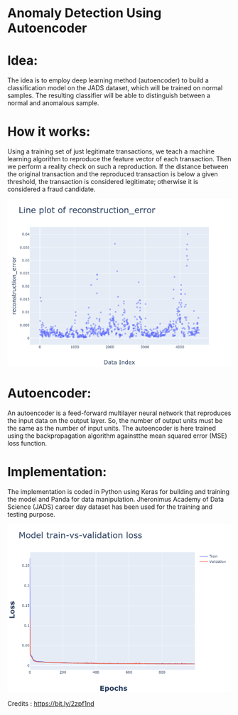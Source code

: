 # Anomaly Detection Using Autoencoder


# Idea:
The idea is to employ deep learning method (autoencoder) to build a classification model on the JADS dataset, which will be trained on normal samples. The resulting classifier will be able to distinguish between a normal and anomalous sample. 

# How it works:
Using a training set of just legitimate transactions, we teach a machine learning algorithm to reproduce the feature vector of each transaction. Then we perform a reality check on such a reproduction. If the distance between the original transaction and the reproduced transaction is below a given threshold, the transaction is considered legitimate; otherwise it is considered a fraud candidate.

![Reconstrution Error](reconstruction_error.png)

# Autoencoder:
An autoencoder is a feed-forward multilayer neural network that reproduces the input data on the output layer. So, the number of output units must be the same as the number of input units. The autoencoder is here trained using the backpropagation algorithm againstthe mean squared error (MSE) loss function.

# Implementation:
The implementation is coded in Python using Keras for building and training the model and Panda for data manipulation.
 Jheronimus Academy of Data Science (JADS) career day dataset has been used for the training and testing purpose. 
 
 ![Training and Validation Loss](training_validation_loss.png)

Credits : https://bit.ly/2zpf1nd
